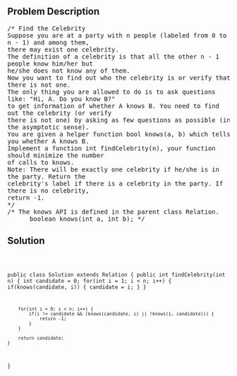 <!--
<style>
  body { font-family: Arial, sans-serif; }
  .container { max-width: 100%; margin: 0 auto; padding: 10px; }
  .comment-block { max-width: 30%; background-color: #f9f9f9; padding: 10px; border-left: 5px solid #ccc; overflow-wrap: break-word; white-space: pre-wrap; }
  .code-block { background-color: #f4f4f4; padding: 10px; border: 1px solid #ddd; overflow-wrap: break-word; white-space: pre-wrap; }
</style>
-->

<div class='container'>
<h2>Problem Description</h2>
<div class='comment-block'>
<pre>
/* Find the Celebrity
Suppose you are at a party with n people (labeled from 0 to
n - 1) and among them,
there may exist one celebrity.
The definition of a celebrity is that all the other n - 1
people know him/her but
he/she does not know any of them.
Now you want to find out who the celebrity is or verify that
there is not one.
The only thing you are allowed to do is to ask questions
like: "Hi, A. Do you know B?"
to get information of whether A knows B. You need to find
out the celebrity (or verify
there is not one) by asking as few questions as possible (in
the asymptotic sense).
You are given a helper function bool knows(a, b) which tells
you whether A knows B.
Implement a function int findCelebrity(n), your function
should minimize the number
of calls to knows.
Note: There will be exactly one celebrity if he/she is in
the party. Return the
celebrity's label if there is a celebrity in the party. If
there is no celebrity,
return -1.
*/
/* The knows API is defined in the parent class Relation.
      boolean knows(int a, int b); */
</pre>
</div>

<h2>Solution</h2>
<div class='code-block'>
<pre><code class='language-java'>


public class Solution extends Relation {
    public int findCelebrity(int n) {
        int candidate = 0;
        for(int i = 1; i < n; i++) {
            if(knows(candidate, i)) {
                candidate = i;
            }
        }
        
        for(int i = 0; i < n; i++) {
            if(i != candidate && (knows(candidate, i) || !knows(i, candidate))) {
                return -1;
            }
        }
        
        return candidate;
    }
}</code></pre>
</div>
</div>
